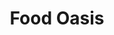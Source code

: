 ---
title: Food Oasis
description: Everyone deserves access to healthy food. Help us make it easier for
      Angelenos to find the best places to buy or grow healthy food in their
      city.
image: /assets/images/projects/project-fola.jpg
links: 
  - name: Github
    url: 'https://github.com/foodoasisla'
  - name: Site
    url: 'https://foodoasis.la/'
# looking: 
# location: 
partner: Youth Policy Institute
---